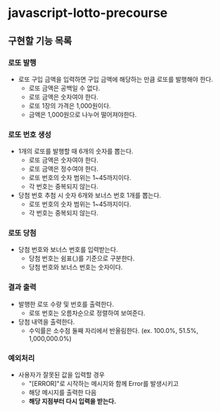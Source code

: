 # javascript-lotto-precourse

## 구현할 기능 목록

### 로또 발행

- 로또 구입 금액을 입력하면 구입 금액에 해당하는 만큼 로또를 발행해야 한다.
  - 로또 금액은 공백일 수 없다.
  - 로또 금액은 숫자여야 한다.
  - 로또 1장의 가격은 1,000원이다.
  - 금액은 1,000원으로 나누어 떨어져야한다.

### 로또 번호 생성

- 1개의 로또를 발행할 때 6개의 숫자를 뽑는다.
  - 로또 금액은 숫자여야 한다.
  - 로또 금액은 정수여야 한다.
  - 로또 번호의 숫자 범위는 1~45까지이다.
  - 각 번호는 중복되지 않는다.
- 당첨 번호 추첨 시 숫자 6개와 보너스 번호 1개를 뽑는다.
  - 로또 번호의 숫자 범위는 1~45까지이다.
  - 각 번호는 중복되지 않는다.

### 로또 당첨

- 당첨 번호와 보너스 번호를 입력받는다.
  - 당첨 번호는 쉼표(,)를 기준으로 구분한다.
  - 당첨 번호와 보너스 번호는 숫자이다.

### 결과 출력

- 발행한 로또 수량 및 번호를 출력한다.
  - 로또 번호는 오름차순으로 정렬하여 보여준다.
- 당첨 내역을 출력한다.
  - 수익률은 소수점 둘째 자리에서 반올림한다. (ex. 100.0%, 51.5%, 1,000,000.0%)

### 예외처리

- 사용자가 잘못된 값을 입력할 경우
  - "[ERROR]"로 시작하는 메시지와 함께 Error를 발생시키고
  - 해당 메시지를 출력한 다음
  - **해당 지점부터 다시 입력을 받는다.**
